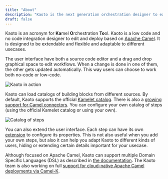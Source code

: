 ```yaml
---
title: "About"
description: "Kaoto is the next generation orchestration designer to easily edit and deploy automations and integrations as an alternative to the traditional IDE. Kaoto supports multiple Domain Specific Languages (DSL) like Kamelets and Apache Camel routes."
draft: false
---
```


Kaoto is an acronym for **Ka**mel **O**rchestration **To**ol. Kaoto is a low code and no code integration designer to edit and deploy based on [Apache Camel](https://camel.apache.org/). It is designed to be extendable and flexible and adaptable to different usecases.

The user interface have both a source code editor and a drag and drop graphical space to edit workflows. When a change is done in one of them, the other gets updated automatically. This way users can choose to work both no-code or low-code.

![Kaoto in action](/images/about/low-code-kaoto.webp)

Kaoto can load catalogs of building blocks from different sources. By default, Kaoto supports the official [Kamelet catalog](https://camel.apache.org/camel-kamelets). There is also a [growing support for Camel connectors](https://github.com/KaotoIO/camel-component-metadata). You can configure your own catalog of steps (using the official Kamelet catalog or using your own).

![Catalog of steps](/images/about/step-replacement.webp)

You can also extend the user interface. Each step can have its own [extension](https://kaoto.io/docs/add_custom_view/) to configure its properties. This is not also useful when you add your own steps, but also it can help you adapt Kaoto to different kinds of users, hiding or extending certain details important for your usecase.

Although focused on Apache Camel, Kaoto can support multiple Domain Specific Languages (DSL) as described in [the documentation](/docs/add_dsl). The Kaoto team is also working on full [support for cloud-native Apache Camel deployments via Camel-K](https://github.com/KaotoIO/kaoto-backend/issues/10).
